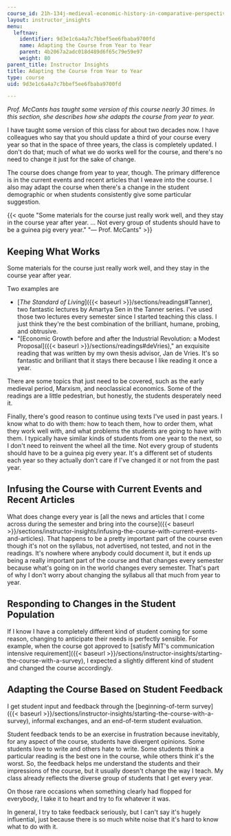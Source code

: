 ```yaml
---
course_id: 21h-134j-medieval-economic-history-in-comparative-perspective-spring-2012
layout: instructor_insights
menu:
  leftnav:
    identifier: 9d3e1c6a4a7c7bbef5ee6fbaba9700fd
    name: Adapting the Course from Year to Year
    parent: 4b2067a2adc018d489d6f65c79e59e97
    weight: 80
parent_title: Instructor Insights
title: Adapting the Course from Year to Year
type: course
uid: 9d3e1c6a4a7c7bbef5ee6fbaba9700fd

---
```


_Prof. McCants has taught some version of this course nearly 30 times. In this section, she describes how she adapts the course from year to year._

I have taught some version of this class for about two decades now. I have colleagues who say that you should update a third of your course every year so that in the space of three years, the class is completely updated. I don't do that; much of what we do works well for the course, and there's no need to change it just for the sake of change.

The course does change from year to year, though. The primary difference is in the current events and recent articles that I weave into the course. I also may adapt the course when there's a change in the student demographic or when students consistently give some particular suggestion.

{{< quote "Some materials for the course just really work well, and they stay in the course year after year. ... Not every group of students should have to be a guinea pig every year." "— Prof. McCants" >}}

Keeping What Works
------------------

Some materials for the course just really work well, and they stay in the course year after year.

Two examples are

*   [_The Standard of Living_]({{< baseurl >}}/sections/readings#Tanner), two fantastic lectures by Amartya Sen in the Tanner series. I've used those two lectures every semester since I started teaching this class. I just think they're the best combination of the brilliant, humane, probing, and obtrusive.
*   "[Economic Growth before and after the Industrial Revolution: a Modest Proposal]({{< baseurl >}}/sections/readings#deVries)," an exquisite reading that was written by my own thesis advisor, Jan de Vries. It's so fantastic and brilliant that it stays there because I like reading it once a year.

There are some topics that just need to be covered, such as the early medieval period, Marxism, and neoclassical economics. Some of the readings are a little pedestrian, but honestly, the students desperately need it.

Finally, there's good reason to continue using texts I've used in past years. I know what to do with them: how to teach them, how to order them, what they work well with, and what problems the students are going to have with them. I typically have similar kinds of students from one year to the next, so I don't need to reinvent the wheel all the time. Not every group of students should have to be a guinea pig every year. It's a different set of students each year so they actually don't care if I've changed it or not from the past year.

Infusing the Course with Current Events and Recent Articles
-----------------------------------------------------------

What does change every year is [all the news and articles that I come across during the semester and bring into the course]({{< baseurl >}}/sections/instructor-insights/infusing-the-course-with-current-events-and-articles). That happens to be a pretty important part of the course even though it's not on the syllabus, not advertised, not tested, and not in the readings. It's nowhere where anybody could document it, but it ends up being a really important part of the course and that changes every semester because what's going on in the world changes every semester. That's part of why I don't worry about changing the syllabus all that much from year to year.

Responding to Changes in the Student Population
-----------------------------------------------

If I know I have a completely different kind of student coming for some reason, changing to anticipate their needs is perfectly sensible. For example, when the course got approved to [satisfy MIT's communication intensive requirement]({{< baseurl >}}/sections/instructor-insights/starting-the-course-with-a-survey), I expected a slightly different kind of student and changed the course accordingly.

Adapting the Course Based on Student Feedback
---------------------------------------------

I get student input and feedback through the [beginning-of-term survey]({{< baseurl >}}/sections/instructor-insights/starting-the-course-with-a-survey), informal exchanges, and an end-of-term student evaluation.

Student feedback tends to be an exercise in frustration because inevitably, for any aspect of the course, students have divergent opinions. Some students love to write and others hate to write. Some students think a particular reading is the best one in the course, while others think it's the worst. So, the feedback helps me understand the students and their impressions of the course, but it usually doesn't change the way I teach. My class already reflects the diverse group of students that I get every year.

On those rare occasions when something clearly had flopped for everybody, I take it to heart and try to fix whatever it was.

In general, I try to take feedback seriously, but I can't say it's hugely influential, just because there is so much white noise that it's hard to know what to do with it.